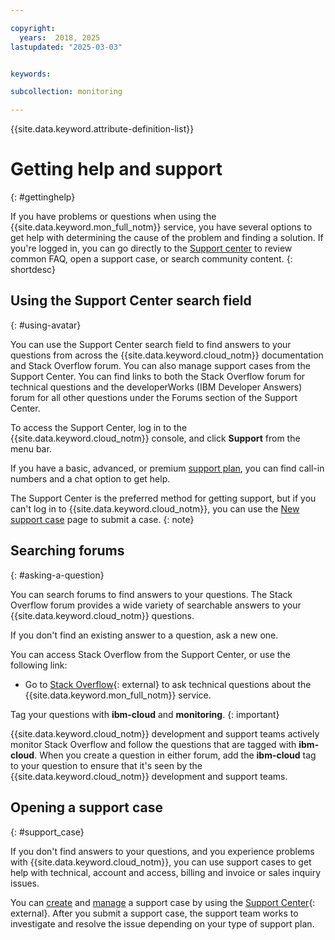 ```yaml
---

copyright:
  years:  2018, 2025
lastupdated: "2025-03-03"


keywords: 

subcollection: monitoring

---
```


{{site.data.keyword.attribute-definition-list}}


# Getting help and support
{: #gettinghelp}

If you have problems or questions when using the {{site.data.keyword.mon_full_notm}} service, you have several options to get help with determining the cause of the problem and finding a solution. If you're logged in, you can go directly to the [Support center](https://{DomainName}/unifiedsupport/supportcenter) to review common FAQ, open a support case, or search community content.
{: shortdesc}


## Using the Support Center search field
{: #using-avatar}

You can use the Support Center search field to find answers to your questions from across the {{site.data.keyword.cloud_notm}} documentation and Stack Overflow forum. You can also manage support cases from the Support Center. You can find links to both the Stack Overflow forum for technical questions and the developerWorks (IBM Developer Answers) forum for all other questions under the Forums section of the Support Center.

To access the Support Center, log in to the {{site.data.keyword.cloud_notm}} console, and click **Support** from the menu bar.

If you have a basic, advanced, or premium [support plan](/docs/account?topic=account-support-plans), you can find call-in numbers and a chat option to get help.

The Support Center is the preferred method for getting support, but if you can't log in to {{site.data.keyword.cloud_notm}}, you can use the [New support case](https://{DomainName}/unifiedsupport/cases/add) page to submit a case.
{: note}

## Searching forums
{: #asking-a-question}

You can search forums to find answers to your questions. The Stack Overflow forum provides a wide variety of searchable answers to your {{site.data.keyword.cloud_notm}} questions.

If you don't find an existing answer to a question, ask a new one.

You can access Stack Overflow from the Support Center, or use the following link:

* Go to [Stack Overflow](https://stackoverflow.com/questions/tagged/ibm-cloud){: external} to ask technical questions about the {{site.data.keyword.mon_full_notm}} service.

Tag your questions with **ibm-cloud** and **monitoring**.
{: important}

{{site.data.keyword.cloud_notm}} development and support teams actively monitor Stack Overflow and follow the questions that are tagged with **ibm-cloud**. When you create a question in either forum, add the **ibm-cloud** tag to your question to ensure that it's seen by the {{site.data.keyword.cloud_notm}} development and support teams.

## Opening a support case
{: #support_case}

If you don't find answers to your questions, and you experience problems with {{site.data.keyword.cloud_notm}}, you can use support cases to get help with technical, account and access, billing and invoice or sales inquiry issues.

You can [create](/docs/account?topic=account-open-case&interface=ui) and [manage](/docs/account?topic=account-managing-support-cases&interface=ui) a support case by using the [Support Center](https://cloud.ibm.com/unifiedsupport/supportcenter){: external}. After you submit a support case, the support team works to investigate and resolve the issue depending on your type of support plan.

